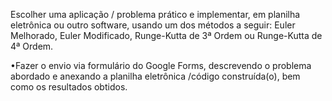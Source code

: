 Escolher uma aplicação / problema prático e implementar, em planilha eletrônica ou outro software, usando um dos métodos a seguir: Euler Melhorado, Euler Modificado, Runge-Kutta de 3ª Ordem ou Runge-Kutta de 4ª Ordem.


•Fazer o envio via formulário do Google Forms, descrevendo o problema abordado e anexando a planilha eletrônica /código construída(o), bem como os resultados obtidos.